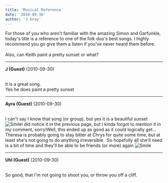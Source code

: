 ```yaml
---
title: 'Musical Reference'
date: '2010-09-30'
author: 'J Gray'
---
```


For those of you who aren't familiar with the amazing Simon and Garfunkle, today's title is a reference to one of the folk duo's best songs. I highly recommend you go give them a listen if you've never heard them before.<br><br>Also, can Keith paint a pretty sunset or what?<br>

---
**J (Guest)** (2010-09-30)

<br> It is a great song.<br>Yes he does paint a pretty sunset<br>

---
**Ayra (Guest)** (2010-09-30)

<br>I can't say I know that song (or group), but yes it is a beautiful sunset <img src="/smilies/smile.gif" alt="Smile" border="0">I did notice it in the previous page, but I kinda forgot to mention it in my comment, sorry!Well, this ended up as good as it could logically get... Theresa is probably going to stay bitter at Chrys for quite some time, but at least she's not going to do anything irreversible.&nbsp; So hopefully all she'll need is a bit of time and they'll be able to be friends (or more) again <img src="/smilies/smile.gif" alt="Smile" border="0">

---
**Uhl (Guest)** (2010-09-30)

<br> So good, that I'm not going to shoot you, or throw you off a cliff.<br>

